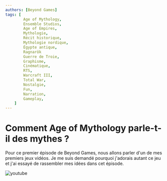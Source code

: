 ```yaml
---
authors: [Beyond Games]
tags: [
        Age of Mythology,
        Ensemble Studios,
        Age of Empires,
        Mythologie,
        Récit historique,
        Mythologie nordique,
        Égypte antique,
        Ragnarök
        Guerre de Troie,
        Graphisme,
        Cinématique,
        RTS,
        Warcraft III,
        Total War,
        Nostalgie,
        Fun,
        Narration,
        Gameplay,
    ]
---
```


# Comment Age of Mythology parle-t-il des mythes ?

Pour ce premier épisode de Beyond Games, nous allons parler d'un de mes premiers jeux vidéos. Je me suis demandé pourquoi j'adorais autant ce jeu et j'ai essayé de rassembler mes idées dans cet épisode.

![youtube](https://www.youtube.com/watch?v=q4zlU7-kOaY)
